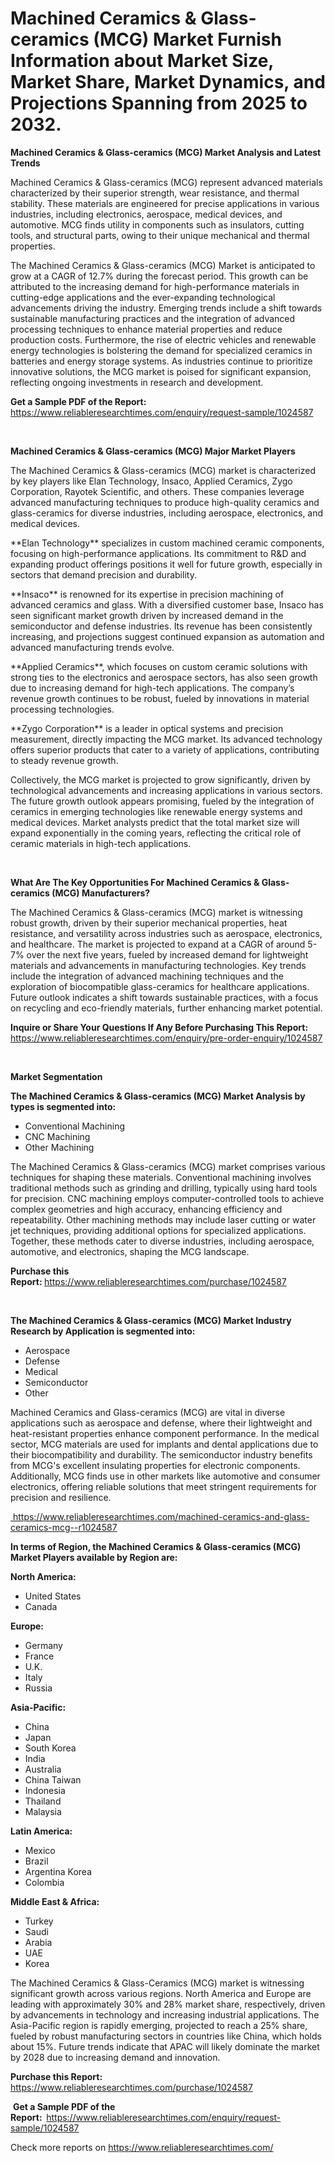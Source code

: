 <p><h1>Machined Ceramics & Glass-ceramics (MCG) Market Furnish Information about Market Size, Market Share, Market Dynamics, and Projections Spanning from 2025 to 2032.</h1></p><p><strong>Machined Ceramics & Glass-ceramics (MCG) Market Analysis and Latest Trends</strong></p>
<p><p>Machined Ceramics & Glass-ceramics (MCG) represent advanced materials characterized by their superior strength, wear resistance, and thermal stability. These materials are engineered for precise applications in various industries, including electronics, aerospace, medical devices, and automotive. MCG finds utility in components such as insulators, cutting tools, and structural parts, owing to their unique mechanical and thermal properties.</p><p>The Machined Ceramics & Glass-ceramics (MCG) Market is anticipated to grow at a CAGR of 12.7% during the forecast period. This growth can be attributed to the increasing demand for high-performance materials in cutting-edge applications and the ever-expanding technological advancements driving the industry. Emerging trends include a shift towards sustainable manufacturing practices and the integration of advanced processing techniques to enhance material properties and reduce production costs. Furthermore, the rise of electric vehicles and renewable energy technologies is bolstering the demand for specialized ceramics in batteries and energy storage systems. As industries continue to prioritize innovative solutions, the MCG market is poised for significant expansion, reflecting ongoing investments in research and development.</p></p>
<p><strong>Get a Sample PDF of the Report:&nbsp;</strong> <a href="https://www.reliableresearchtimes.com/enquiry/request-sample/1024587?utm_campaign=2642&utm_medium=2&utm_source=Github&utm_content=ia&utm_term=11032025&utm_id=machined-ceramics-glass-ceramics-mcg">https://www.reliableresearchtimes.com/enquiry/request-sample/1024587</a></p>
<p>&nbsp;</p>
<p><strong>Machined Ceramics & Glass-ceramics (MCG) Major Market Players</strong></p>
<p><p>The Machined Ceramics & Glass-ceramics (MCG) market is characterized by key players like Elan Technology, Insaco, Applied Ceramics, Zygo Corporation, Rayotek Scientific, and others. These companies leverage advanced manufacturing techniques to produce high-quality ceramics and glass-ceramics for diverse industries, including aerospace, electronics, and medical devices.</p><p>**Elan Technology** specializes in custom machined ceramic components, focusing on high-performance applications. Its commitment to R&D and expanding product offerings positions it well for future growth, especially in sectors that demand precision and durability.</p><p>**Insaco** is renowned for its expertise in precision machining of advanced ceramics and glass. With a diversified customer base, Insaco has seen significant market growth driven by increased demand in the semiconductor and defense industries. Its revenue has been consistently increasing, and projections suggest continued expansion as automation and advanced manufacturing trends evolve.</p><p>**Applied Ceramics**, which focuses on custom ceramic solutions with strong ties to the electronics and aerospace sectors, has also seen growth due to increasing demand for high-tech applications. The company’s revenue growth continues to be robust, fueled by innovations in material processing technologies.</p><p>**Zygo Corporation** is a leader in optical systems and precision measurement, directly impacting the MCG market. Its advanced technology offers superior products that cater to a variety of applications, contributing to steady revenue growth.</p><p>Collectively, the MCG market is projected to grow significantly, driven by technological advancements and increasing applications in various sectors. The future growth outlook appears promising, fueled by the integration of ceramics in emerging technologies like renewable energy systems and medical devices. Market analysts predict that the total market size will expand exponentially in the coming years, reflecting the critical role of ceramic materials in high-tech applications.</p></p>
<p>&nbsp;</p>
<p><strong>What Are The Key Opportunities For Machined Ceramics & Glass-ceramics (MCG) Manufacturers?</strong></p>
<p><p>The Machined Ceramics & Glass-ceramics (MCG) market is witnessing robust growth, driven by their superior mechanical properties, heat resistance, and versatility across industries such as aerospace, electronics, and healthcare. The market is projected to expand at a CAGR of around 5-7% over the next five years, fueled by increased demand for lightweight materials and advancements in manufacturing technologies. Key trends include the integration of advanced machining techniques and the exploration of biocompatible glass-ceramics for healthcare applications. Future outlook indicates a shift towards sustainable practices, with a focus on recycling and eco-friendly materials, further enhancing market potential.</p></p>
<p><strong>Inquire or Share Your Questions If Any Before Purchasing This Report:</strong> <a href="https://www.reliableresearchtimes.com/enquiry/pre-order-enquiry/1024587?utm_campaign=2642&utm_medium=2&utm_source=Github&utm_content=ia&utm_term=11032025&utm_id=machined-ceramics-glass-ceramics-mcg">https://www.reliableresearchtimes.com/enquiry/pre-order-enquiry/1024587</a></p>
<p>&nbsp;</p>
<p><strong>Market Segmentation</strong></p>
<p><strong>The Machined Ceramics & Glass-ceramics (MCG) Market Analysis by types is segmented into:</strong></p>
<p><ul><li>Conventional Machining</li><li>CNC Machining</li><li>Other Machining</li></ul></p>
<p><p>The Machined Ceramics & Glass-ceramics (MCG) market comprises various techniques for shaping these materials. Conventional machining involves traditional methods such as grinding and drilling, typically using hard tools for precision. CNC machining employs computer-controlled tools to achieve complex geometries and high accuracy, enhancing efficiency and repeatability. Other machining methods may include laser cutting or water jet techniques, providing additional options for specialized applications. Together, these methods cater to diverse industries, including aerospace, automotive, and electronics, shaping the MCG landscape.</p></p>
<p><strong>Purchase this Report:&nbsp;</strong><a href="https://www.reliableresearchtimes.com/purchase/1024587?utm_campaign=2642&utm_medium=2&utm_source=Github&utm_content=ia&utm_term=11032025&utm_id=machined-ceramics-glass-ceramics-mcg">https://www.reliableresearchtimes.com/purchase/1024587</a></p>
<p>&nbsp;</p>
<p><strong>The Machined Ceramics & Glass-ceramics (MCG) Market Industry Research by Application is segmented into:</strong></p>
<p><ul><li>Aerospace</li><li>Defense</li><li>Medical</li><li>Semiconductor</li><li>Other</li></ul></p>
<p><p>Machined Ceramics and Glass-ceramics (MCG) are vital in diverse applications such as aerospace and defense, where their lightweight and heat-resistant properties enhance component performance. In the medical sector, MCG materials are used for implants and dental applications due to their biocompatibility and durability. The semiconductor industry benefits from MCG's excellent insulating properties for electronic components. Additionally, MCG finds use in other markets like automotive and consumer electronics, offering reliable solutions that meet stringent requirements for precision and resilience.</p></p>
<p><a href="https://www.reliableresearchtimes.com/machined-ceramics-and-glass-ceramics-mcg--r1024587?utm_campaign=2642&utm_medium=2&utm_source=Github&utm_content=ia&utm_term=11032025&utm_id=machined-ceramics-glass-ceramics-mcg">&nbsp;https://www.reliableresearchtimes.com/machined-ceramics-and-glass-ceramics-mcg--r1024587</a></p>
<p><strong>In terms of Region, the Machined Ceramics & Glass-ceramics (MCG) Market Players available by Region are:</strong></p>
<p>
    <p> <strong> North America: </strong>
        <ul>
            <li>United States</li>
            <li>Canada</li>
        </ul>
        </p> 
    <p> <strong> Europe: </strong>
        <ul>
            <li>Germany</li>
            <li>France</li>
            <li>U.K.</li>
            <li>Italy</li>
            <li>Russia</li>
        </ul>
        </p> 
    <p> <strong> Asia-Pacific: </strong>
        <ul>
            <li>China</li>
            <li>Japan</li>
            <li>South Korea</li>
            <li>India</li>
            <li>Australia</li>
            <li>China Taiwan</li>
            <li>Indonesia</li>
            <li>Thailand</li>
            <li>Malaysia</li>
        </ul>
        </p> 
    <p> <strong> Latin America: </strong>
        <ul>
            <li>Mexico</li>
            <li>Brazil</li>
            <li>Argentina Korea</li>
            <li>Colombia</li>
        </ul>
        </p> 
    <p> <strong> Middle East & Africa: </strong>
        <ul>
            <li>Turkey</li>
            <li>Saudi</li>
            <li>Arabia</li>
            <li>UAE</li>
            <li>Korea</li>
        </ul>
    </p>
    </p>
<p><p>The Machined Ceramics & Glass-Ceramics (MCG) market is witnessing significant growth across various regions. North America and Europe are leading with approximately 30% and 28% market share, respectively, driven by advancements in technology and increasing industrial applications. The Asia-Pacific region is rapidly emerging, projected to reach a 25% share, fueled by robust manufacturing sectors in countries like China, which holds about 15%. Future trends indicate that APAC will likely dominate the market by 2028 due to increasing demand and innovation.</p></p>
<p><strong>Purchase this Report: </strong><a href="https://www.reliableresearchtimes.com/purchase/1024587?utm_campaign=2642&utm_medium=2&utm_source=Github&utm_content=ia&utm_term=11032025&utm_id=machined-ceramics-glass-ceramics-mcg">https://www.reliableresearchtimes.com/purchase/1024587</a></p>
<p>&nbsp;<strong>Get a Sample PDF of the Report:&nbsp;&nbsp;</strong><a href="https://www.reliableresearchtimes.com/enquiry/request-sample/1024587?utm_campaign=2642&utm_medium=2&utm_source=Github&utm_content=ia&utm_term=11032025&utm_id=machined-ceramics-glass-ceramics-mcg">https://www.reliableresearchtimes.com/enquiry/request-sample/1024587</a></p>
<p><strong></strong></p>
<p>Check more reports on <a href="https://www.reliableresearchtimes.com/?utm_campaign=2642&utm_medium=2&utm_source=Github&utm_content=ia&utm_term=11032025&utm_id=machined-ceramics-glass-ceramics-mcg">https://www.reliableresearchtimes.com/</a></p>